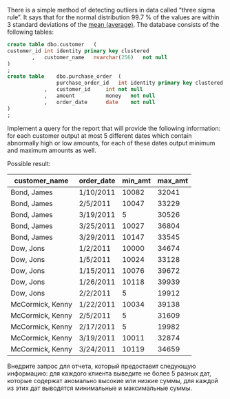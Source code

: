 There is a simple method of detecting outliers in data called “three sigma rule”. It says that for the normal distribution 99.7 % of the values are within 3 standard deviations of the [mean (average)](http://en.wikipedia.org/wiki/68-95-99.7_rule).
The database consists of the following tables:

```sql
create table dbo.customer	(
customer_id	int	identity primary key clustered
		,	customer_name	nvarchar(256)	not null
)
;
create table	dbo.purchase_order	(
				purchase_order_id	int	identity primary key clustered
			,	customer_id		int	not null
			,	amount			money	not null
			,	order_date		date	not null
)
;
```

Implement a query for the report that will provide the following information: for each customer output at most 5 different dates which contain abnormally high or low amounts, for each of these dates output minimum and maximum amounts as well.

Possible result:

| **customer_name** | **order_date** | **min_amt** | **max_amt** |
|-|-|-|-|
| Bond, James | 1/10/2011 | 10082 | 32041 |
| Bond, James | 2/5/2011 | 10047 | 33229 |
| Bond, James | 3/19/2011 | 5 | 30526 |
| Bond, James | 3/25/2011 | 10027 | 36804 |
| Bond, James | 3/29/2011 | 10147 | 33545 |
| Dow, Jons | 1/2/2011 | 10000 | 34674 |
| Dow, Jons | 1/5/2011 | 10024 | 33128 |
| Dow, Jons | 1/15/2011 | 10076 | 39672 |
| Dow, Jons | 1/26/2011 | 10118 | 39939 |
| Dow, Jons | 2/2/2011 | 5 | 19912 |
| McCormick, Kenny | 1/22/2011 | 10034 | 39138 |
| McCormick, Kenny | 2/5/2011 | 5 | 31609 |
| McCormick, Kenny | 2/17/2011 | 5 | 19982 |
| McCormick, Kenny | 3/19/2011 | 10011 | 32874 |
| McCormick, Kenny | 3/24/2011 | 10119 | 34659 |

Внедрите запрос для отчета, который предоставит следующую информацию: для каждого клиента выведите не более 5 разных дат, которые содержат аномально высокие или низкие суммы, для каждой из этих дат выводятся минимальные и максимальные суммы.